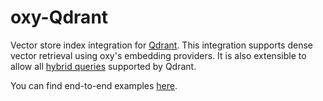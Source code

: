 # oxy-Qdrant
Vector store index integration for [Qdrant](https://qdrant.tech/). This integration supports dense vector retrieval using oxy's embedding providers. It is also extensible to allow all [hybrid queries](https://qdrant.tech/documentation/concepts/hybrid-queries/) supported by Qdrant.

You can find end-to-end examples [here](https://github.com/dannyglendale/oxy/tree/main/oxy-qdrant/examples).
